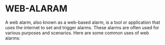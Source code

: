 # WEB-ALARAM
A web alarm, also known as a web-based alarm, is a tool or application that uses the internet to set and trigger alarms. These alarms are often used for various purposes and scenarios. Here are some common uses of web alarms:
